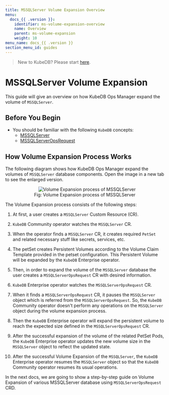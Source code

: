 ```yaml
---
title: MSSQLServer Volume Expansion Overview
menu:
  docs_{{ .version }}:
    identifier: ms-volume-expansion-overview
    name: Overview
    parent: ms-volume-expansion
    weight: 10
menu_name: docs_{{ .version }}
section_menu_id: guides
---
```


> New to KubeDB? Please start [here](/docs/README.md).

# MSSQLServer Volume Expansion

This guide will give an overview on how KubeDB Ops Manager expand the volume of `MSSQLServer`.

## Before You Begin

- You should be familiar with the following `KubeDB` concepts:
  - [MSSQLServer](/docs/guides/redis/concepts/redis.md)
  - [MSSQLServerOpsRequest](/docs/guides/redis/concepts/redisopsrequest.md)

## How Volume Expansion Process Works

The following diagram shows how KubeDB Ops Manager expand the volumes of `MSSQLServer` database components. Open the image in a new tab to see the enlarged version.

<figure align="center">
  <img alt="Volume Expansion process of MSSQLServer" src="/docs/images/day-2-operation/redis/ms-volume-expansion.svg">
<figcaption align="center">Fig: Volume Expansion process of MSSQLServer</figcaption>
</figure>

The Volume Expansion process consists of the following steps:

1. At first, a user creates a `MSSQLServer` Custom Resource (CR).

2. `KubeDB` Community operator watches the `MSSQLServer` CR.

3. When the operator finds a `MSSQLServer` CR, it creates required `PetSet` and related necessary stuff like secrets, services, etc.

4. The petSet creates Persistent Volumes according to the Volume Claim Template provided in the petset configuration. This Persistent Volume will be expanded by the `KubeDB` Enterprise operator.

5. Then, in order to expand the volume of the `MSSQLServer` database the user creates a `MSSQLServerOpsRequest` CR with desired information.

6. `KubeDB` Enterprise operator watches the `MSSQLServerOpsRequest` CR.

7. When it finds a `MSSQLServerOpsRequest` CR, it pauses the `MSSQLServer` object which is referred from the `MSSQLServerOpsRequest`. So, the `KubeDB` Community operator doesn't perform any operations on the `MSSQLServer` object during the volume expansion process.

8. Then the `KubeDB` Enterprise operator will expand the persistent volume to reach the expected size defined in the `MSSQLServerOpsRequest` CR.

9. After the successful expansion of the volume of the related PetSet Pods, the `KubeDB` Enterprise operator updates the new volume size in the `MSSQLServer` object to reflect the updated state.

10. After the successful Volume Expansion of the `MSSQLServer`, the `KubeDB` Enterprise operator resumes the `MSSQLServer` object so that the `KubeDB` Community operator resumes its usual operations.

In the next docs, we are going to show a step-by-step guide on Volume Expansion of various MSSQLServer database using `MSSQLServerOpsRequest` CRD.

